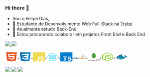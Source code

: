 ### Hi there 👋

- Sou o Felipe Dias, 
- 🌱 Estudante de Desenvolvimento Web Full-Stack na [Trybe](https://www.betrybe.com/)  
- 🔭 Atualmente estudo Back-End
- 👯 Estou procurando colaborar em projetos Front End e Back End

<div>
  <a href="https://github.com/felipedias1">
  <img height="180em" src="https://github-readme-stats.vercel.app/api?username=felipedias1&show_icons=true&theme=dark&include_all_commits=true&count_private=true"/>
  <img height="180em" src="https://github-readme-stats.vercel.app/api/top-langs/?username=felipedias1&layout=compact&langs_count=16&theme=dark"/>
</div>
<div style="display: inline_block"><br>
  <img align="center" alt="Felipe-HTML" height="30" width="40" src="https://raw.githubusercontent.com/devicons/devicon/master/icons/html5/html5-original.svg">
  <img align="center" alt="Felipe-CSS" height="30" width="40" src="https://raw.githubusercontent.com/devicons/devicon/master/icons/css3/css3-original.svg">
  <img align="center" alt="Felipe-Js" height="30" width="40" src="https://raw.githubusercontent.com/devicons/devicon/master/icons/javascript/javascript-plain.svg">
  <img align="center" alt="Felipe-React" height="30" width="40" src="https://raw.githubusercontent.com/devicons/devicon/master/icons/react/react-original.svg">
  <img align="center" alt="Felipe-Ts" height="30" width="40" src="https://raw.githubusercontent.com/devicons/devicon/master/icons/typescript/typescript-plain.svg">
  <img align="center" alt="Felipe-Ts" height="30" width="40" src="https://raw.githubusercontent.com/devicons/devicon/master/icons/mysql/mysql-original-wordmark.svg">
  <img align="center" alt="Felipe-Ts" height="30" width="40" src="https://raw.githubusercontent.com/devicons/devicon/master/icons/mongodb/mongodb-original-wordmark.svg">
  <img align="center" alt="Felipe-Ts" height="30" width="40" src="https://raw.githubusercontent.com/devicons/devicon/master/icons/nodejs/nodejs-original.svg">
  <img align="center" alt="Felipe-Ts" height="30" width="40" src="https://raw.githubusercontent.com/devicons/devicon/master/icons/docker/docker-original.svg">
</div>
<br>
<div> 
  <a href = "mailto: felipeferreiradias1@gmail.com"><img src="https://img.shields.io/badge/-Email-%23333?style=for-the-badge&logo=E-mail&logoColor=white" target="_blank"></a>
  <a href="https://www.linkedin.com/in/felipefdias1/" target="_blank"><img src="https://img.shields.io/badge/-LinkedIn-%230077B5?style=for-the-badge&logo=linkedin&logoColor=white" target="_blank"></a> 
  <a href=https://stackoverflow.com/users/17109405/felipe-ferreira-dias target="_blank"><img src="https://img.shields.io/badge/stack%20overflow-FE7A16?logo=stack-overflow&logoColor=white&style=for-the-badge " target="_blank"></a> 
</div> 

